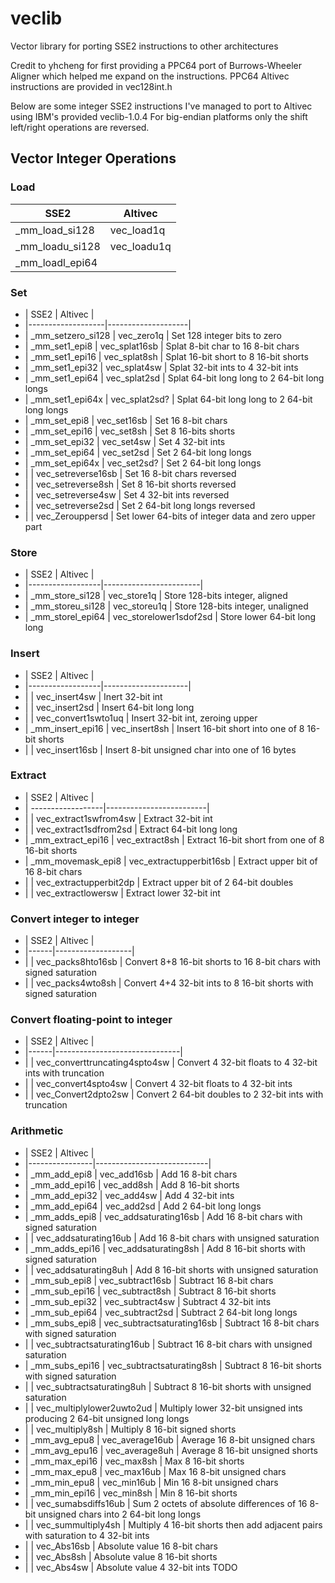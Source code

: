 # veclib
Vector library for porting SSE2 instructions to other architectures

Credit to yhcheng for first providing a PPC64 port of Burrows-Wheeler Aligner which helped me expand on the instructions. 
PPC64 Altivec instructions are provided in vec128int.h

Below are some integer SSE2 instructions I've managed to port to Altivec using IBM's provided veclib-1.0.4
For big-endian platforms only the shift left/right operations are reversed. 

## Vector Integer Operations

### Load
| SSE2            | Altivec     |
| --------------- | ----------- |
| _mm_load_si128  | vec_load1q  |
| _mm_loadu_si128 | vec_loadu1q |
| _mm_loadl_epi64 |             |

### Set
* | SSE2              | Altivec            |
* |-------------------|--------------------|
* | _mm_setzero_si128 | vec_zero1q         | Set 128 integer bits to zero
* | _mm_set1_epi8     | vec_splat16sb      | Splat 8-bit char to 16 8-bit chars
* | _mm_set1_epi16    | vec_splat8sh       | Splat 16-bit short to 8 16-bit shorts
* | _mm_set1_epi32    | vec_splat4sw       | Splat 32-bit ints to 4 32-bit ints
* | _mm_set1_epi64    | vec_splat2sd       | Splat 64-bit long long to 2 64-bit long longs
* | _mm_set1_epi64x   | vec_splat2sd?      | Splat 64-bit long long to 2 64-bit long longs
* | _mm_set_epi8      | vec_set16sb        | Set 16 8-bit chars
* | _mm_set_epi16     | vec_set8sh         | Set 8 16-bits shorts
* | _mm_set_epi32     | vec_set4sw         | Set 4 32-bit ints
* | _mm_set_epi64     | vec_set2sd         | Set 2 64-bit long longs
* | _mm_set_epi64x    | vec_set2sd?        | Set 2 64-bit long longs
* |                   | vec_setreverse16sb | Set 16 8-bit chars reversed
* |                   | vec_setreverse8sh  | Set 8 16-bit shorts reversed
* |                   | vec_setreverse4sw  | Set 4 32-bit ints reversed
* |                   | vec_setreverse2sd  | Set 2 64-bit long longs reversed
* |                   | vec_Zerouppersd    | Set lower 64-bits of integer data and zero upper part

### Store
* | SSE2             | Altivec                |
* |------------------|------------------------|
* | _mm_store_si128  | vec_store1q            | Store 128-bits integer, aligned
* | _mm_storeu_si128 | vec_storeu1q           | Store 128-bits integer, unaligned
* | _mm_storel_epi64 | vec_storelower1sdof2sd | Store lower 64-bit long long

### Insert
* | SSE2             | Altivec             |
* |------------------|---------------------|
* |                  | vec_insert4sw       | Inert 32-bit int
* |                  | vec_insert2sd       | Insert 64-bit long long
* |                  | vec_convert1swto1uq | Insert 32-bit int, zeroing upper
* | _mm_insert_epi16 | vec_insert8sh       | Insert 16-bit short into one of 8 16-bit shorts
* |                  | vec_insert16sb      | Insert 8-bit unsigned char into one of 16 bytes

### Extract
* | SSE2              | Altivec                 |
* | ------------------|-------------------------|
* |                   | vec_extract1swfrom4sw   | Extract 32-bit int
* |                   | vec_extract1sdfrom2sd   | Extract 64-bit long long
* | _mm_extract_epi16 | vec_extract8sh          | Extract 16-bit short from one of 8 16-bit shorts
* | _mm_movemask_epi8 | vec_extractupperbit16sb | Extract upper bit of 16 8-bit chars
* |                   | vec_extractupperbit2dp  | Extract upper bit of 2 64-bit doubles
* |                   | vec_extractlowersw      | Extract lower 32-bit int

### Convert integer to integer
* | SSE2 | Altivec           |
* |------|-------------------|
* |      | vec_packs8hto16sb | Convert 8+8 16-bit shorts to 16 8-bit chars with signed saturation
* |      | vec_packs4wto8sh  | Convert 4+4 32-bit ints to 8 16-bit shorts with signed saturation

### Convert floating-point to integer
* | SSE2 | Altivec                       |
* |------|-------------------------------|
* |      | vec_converttruncating4spto4sw | Convert 4 32-bit floats to 4 32-bit ints with truncation
* |      | vec_convert4spto4sw           | Convert 4 32-bit floats to 4 32-bit ints
* |      | vec_Convert2dpto2sw           | Convert 2 64-bit doubles to 2 32-bit ints with truncation

### Arithmetic
* | SSE2 | Altivec |
* |----------------|----------------------------|
* | _mm_add_epi8   | vec_add16sb                | Add 16 8-bit chars
* | _mm_add_epi16  | vec_add8sh                 | Add 8 16-bit shorts
* | _mm_add_epi32  | vec_add4sw                 | Add 4 32-bit ints
* | _mm_add_epi64  | vec_add2sd                 | Add 2 64-bit long longs
* | _mm_adds_epi8  | vec_addsaturating16sb      | Add 16 8-bit chars with signed saturation
* |                | vec_addsaturating16ub      | Add 16 8-bit chars with unsigned saturation
* | _mm_adds_epi16 | vec_addsaturating8sh       | Add 8 16-bit shorts with signed saturation
* |                | vec_addsaturating8uh       | Add 8 16-bit shorts with unsigned saturation
* | _mm_sub_epi8   | vec_subtract16sb           | Subtract 16 8-bit chars
* | _mm_sub_epi16  | vec_subtract8sh            | Subtract 8 16-bit shorts
* | _mm_sub_epi32  | vec_subtract4sw            | Subtract 4 32-bit ints
* | _mm_sub_epi64  | vec_subtract2sd            | Subtract 2 64-bit long longs
* | _mm_subs_epi8  | vec_subtractsaturating16sb | Subtract 16 8-bit chars with signed saturation
* |                | vec_subtractsaturating16ub | Subtract 16 8-bit chars with unsigned saturation
* | _mm_subs_epi16 | vec_subtractsaturating8sh  | Subtract 8 16-bit shorts with signed saturation
* |                | vec_subtractsaturating8uh  | Subtract 8 16-bit shorts with unsigned saturation
* |                | vec_multiplylower2uwto2ud  | Multiply lower 32-bit unsigned ints producing 2 64-bit unsigned long longs
* |                | vec_multiply8sh            | Multiply 8 16-bit signed shorts
* | _mm_avg_epu8   | vec_average16ub            | Average 16 8-bit unsigned chars
* | _mm_avg_epu16  | vec_average8uh             | Average 8 16-bit unsigned shorts
* | _mm_max_epi16  | vec_max8sh                 | Max 8 16-bit shorts
* | _mm_max_epu8   | vec_max16ub                | Max 16 8-bit unsigned chars
* | _mm_min_epu8   | vec_min16ub                | Min 16 8-bit unsigned chars
* | _mm_min_epi16  | vec_min8sh                 | Min 8 16-bit shorts
* |                | vec_sumabsdiffs16ub        | Sum 2 octets of absolute differences of 16 8-bit unsigned chars into 2 64-bit long longs
* |                | vec_summultiply4sh         | Multiply 4 16-bit shorts then add adjacent pairs with saturation to 4 32-bit ints
* |                | vec_Abs16sb                | Absolute value 16 8-bit chars
* |                | vec_Abs8sh                 | Absolute value 8 16-bit shorts
* |                | vec_Abs4sw                 | Absolute value 4 32-bit ints
TODO
